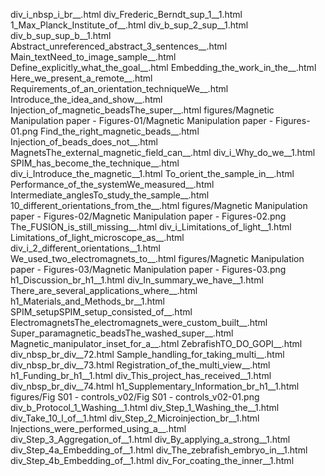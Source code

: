 div_i_nbsp_i_br__.html
div_Frederic_Berndt_sup_1__1.html
1_Max_Planck_Institute_of__.html
div_b_sup_2_sup__1.html
div_b_sup_sup_b__1.html
Abstract_unreferenced_abstract_3_sentences__.html
Main_textNeed_to_image_sample__.html
Define_explicitly_what_the_goal__.html
Embedding_the_work_in_the__.html
Here_we_present_a_remote__.html
Requirements_of_an_orientation_techniqueWe__.html
Introduce_the_idea_and_show__.html
Injection_of_magnetic_beadsThe_super__.html
figures/Magnetic Manipulation paper - Figures-01/Magnetic Manipulation paper - Figures-01.png
Find_the_right_magnetic_beads__.html
Injection_of_beads_does_not__.html
MagnetsThe_external_magnetic_field_can__.html
div_i_Why_do_we__1.html
SPIM_has_become_the_technique__.html
div_i_Introduce_the_magnetic__1.html
To_orient_the_sample_in__.html
Performance_of_the_systemWe_measured__.html
Intermediate_anglesTo_study_the_sample__.html
10_different_orientations_from_the__.html
figures/Magnetic Manipulation paper - Figures-02/Magnetic Manipulation paper - Figures-02.png
The_FUSION_is_still_missing__.html
div_i_Limitations_of_light__1.html
Limitations_of_light_microscope_as__.html
div_i_2_different_orientations__1.html
We_used_two_electromagnets_to__.html
figures/Magnetic Manipulation paper - Figures-03/Magnetic Manipulation paper - Figures-03.png
h1_Discussion_br_h1__1.html
div_In_summary_we_have__1.html
There_are_several_applications_where__.html
h1_Materials_and_Methods_br__1.html
SPIM_setupSPIM_setup_consisted_of__.html
ElectromagnetsThe_electromagnets_were_custom_built__.html
Super_paramagnetic_beadsThe_washed_super__.html
Magnetic_manipulator_inset_for_a__.html
ZebrafishTO_DO_GOPI__.html
div_nbsp_br_div__72.html
Sample_handling_for_taking_multi__.html
div_nbsp_br_div__73.html
Registration_of_the_multi_view__.html
h1_Funding_br_h1__1.html
div_This_project_has_received__1.html
div_nbsp_br_div__74.html
h1_Supplementary_Information_br_h1__1.html
figures/Fig S01 - controls_v02/Fig S01 - controls_v02-01.png
div_b_Protocol_1_Washing__1.html
div_Step_1_Washing_the__1.html
div_Take_10_l_of__1.html
div_Step_2_Microinjection_br__1.html
Injections_were_performed_using_a__.html
div_Step_3_Aggregation_of__1.html
div_By_applying_a_strong__1.html
div_Step_4a_Embedding_of__1.html
div_The_zebrafish_embryo_in__1.html
div_Step_4b_Embedding_of__1.html
div_For_coating_the_inner__1.html
